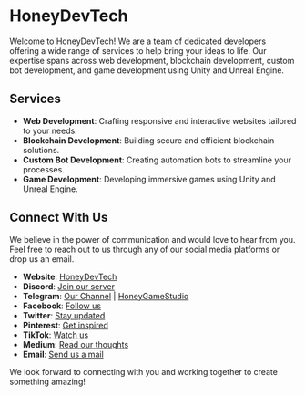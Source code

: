 # HoneyDevTech

Welcome to HoneyDevTech! We are a team of dedicated developers offering a wide range of services to help bring your ideas to life. Our expertise spans across web development, blockchain development, custom bot development, and game development using Unity and Unreal Engine.

## Services

- **Web Development**: Crafting responsive and interactive websites tailored to your needs.
- **Blockchain Development**: Building secure and efficient blockchain solutions.
- **Custom Bot Development**: Creating automation bots to streamline your processes.
- **Game Development**: Developing immersive games using Unity and Unreal Engine.

## Connect With Us

We believe in the power of communication and would love to hear from you. Feel free to reach out to us through any of our social media platforms or drop us an email.

- **Website**: [HoneyDevTech](https://honeydevtech.com/)
- **Discord**: [Join our server](https://discord.gg/Jsenug8T5f)
- **Telegram**: [Our Channel](https://t.me/+P4A5zpQXZtU0ZWM0) | [HoneyGameStudio](https://t.me/honeyDevGameStudio)
- **Facebook**: [Follow us](https://www.facebook.com/profile.php?id=61556304436322&mibextid=rS40aB7S9Ucbxw6v)
- **Twitter**: [Stay updated](https://twitter.com/HoneyDevTech)
- **Pinterest**: [Get inspired](https://www.pinterest.com/HoneyDevTech)
- **TikTok**: [Watch us](https://www.tiktok.com/@honeydevtech)
- **Medium**: [Read our thoughts](https://medium.com/@honeydevtech)
- **Email**: [Send us a mail](mailto:root@honeydevtech.com)

We look forward to connecting with you and working together to create something amazing!

